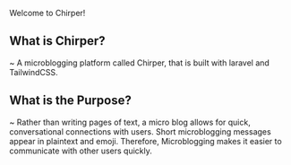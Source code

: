 Welcome to Chirper!

## What is Chirper?
 ~ A microblogging platform called Chirper, that is built with laravel and TailwindCSS.

## What is the Purpose?
~ Rather than writing pages of text, a micro blog allows for quick, conversational connections with users. Short microblogging messages appear in plaintext and emoji. Therefore, Microblogging makes it easier to communicate with other users quickly.
